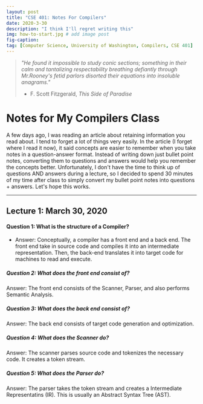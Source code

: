 ```yaml
---
layout: post
title: "CSE 401: Notes For Compilers"
date: 2020-3-30
description: "I think I'll regret writing this"
img: how-to-start.jpg # add image post
fig-caption:
tag: [Computer Science, University of Washington, Compilers, CSE 401]
---
```


> *"He found it impossible to study conic sections; something in their calm and tantalizing respectability breathing defiantly through Mr.Rooney's fetid parlors disorted their equations into insoluble anagrams."*
> - F. Scott Fitzgerald, *This Side of Paradise*

# Notes for My Compilers Class

A few days ago, I was reading an article about retaining information you read about. I tend to forget a lot of things very easily. In the article (I forget where I read it now), it said concepts are easier to remember when you take notes in a question-answer format. Instead of writing down just bullet point notes, converting them to questions and answers would help you remember the concepts better. Unfortunately, I don't have the time to think up of questions AND answers during a lecture, so I decided to spend 30 minutes of my time after class to simply convert my bullet point notes into questions + answers. Let's hope this works.

--- 

## Lecture 1: March 30, 2020

#### Question 1: What is the structure of a Compiler? 
- Answer: Conceptually, a compiler has a front end and a back end. The front end take in source code and compiles it into an intermediate representation. Then, the back-end translates it into target code for machines to read and execute.

##### Question 2: What does the front end consist of? 

Answer: The front end consists of the Scanner, Parser, and also performs Semantic Analysis. 

##### Question 3: What does the back end consist of? 

Answer: The back end consists of target code generation and optimization.

##### Question 4: What does the Scanner do?

Answer: The scanner parses source code and tokenizes the necessary code. It creates a token stream. 

##### Question 5: What does the Parser do? 

Answer: The parser takes the token stream and creates a Intermediate Representatins (IR). This is usually an Abstract Syntax Tree (AST).

